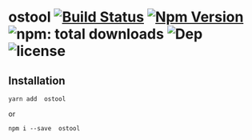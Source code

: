 # ostool [![Build Status](https://travis-ci.org/bung87/ostool.git.svg?branch=master)](https://travis-ci.org/bung87/ostool.git) [![Npm Version](https://badgen.net/npm/v/ostool)](https://www.npmjs.com/package/ostool) ![npm: total downloads](https://badgen.net/npm/dt/ostool) ![Dep](https://badgen.net/david/dep/bung87/ostool.git) ![license](https://badgen.net/npm/license/ostool)  

## Installation

`yarn add  ostool`  

or  

`npm i --save  ostool`  

